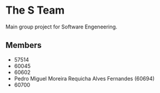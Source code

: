 # The S Team
Main group project for Software Engeneering.

## Members
- 57514
- 60045
- 60602
- Pedro Miguel Moreira Requicha Alves Fernandes (60694)
- 60700